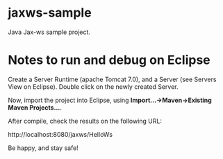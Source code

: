 # jaxws-sample
Java Jax-ws sample project.

# Notes to run and debug on Eclipse

Create a Server Runtime (apache Tomcat 7.0), and a Server (see Servers View on Eclipse).
Double click on the newly created Server. 

Now, import the project into Eclipse, using __Import...->Maven->Existing Maven Projects...__.

After compile, check the results on the following URL:


http://localhost:8080/jaxws/HelloWs


Be happy, and stay safe!
